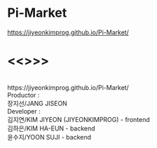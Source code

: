 # Pi-Market
https://jiyeonkimprog.github.io/Pi-Market/ 
<h1><<<EwhaChain idea contest implementation - Pi Market>>>></h1> <br>
https://jiyeonkimprog.github.io/Pi-Market/  <br>
Productor : <br>
 장지선/JANG JISEON <br>
Developer : <br>
 김지연/KIM JIYEON (JIYEONKIMPROG) - frontend <br>
 김하은/KIM HA-EUN - backend <br>
 윤수지/YOON SUJI - backend <br>
 
 
